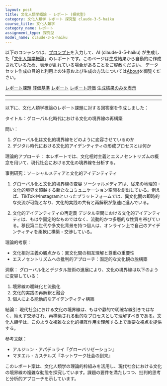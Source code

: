 ```yaml
---
layout: post
title: 文化人類学概論 - レポート (探究型)
category: 文化人類学 レポート 探究型 claude-3-5-haiku
course_title: 文化人類学
category_name: レポート
assignment_type: 探究型
model_name: claude-3-5-haiku
---
```


以下のコンテンツは、[プロンプト](https://github.com/takedatoshiyuki/synthetic_assignments/tree/main/generated/文化人類学/claude-3-5-haiku/prompt_レポート-探究型.md)を入力して、AI (claude-3-5-haiku) が生成した「[文化人類学概論](/contents/文化人類学/)」のレポートです。このページは生成結果から自動的に作成されているため、表示が乱れている場合があることをご容赦ください。
データセット作成の目的と利用上の注意および生成の方法については[About](/About)を御覧ください。

[レポート課題](../レポート課題-探究型)
[評価基準](../評価基準-探究型)
[レポート](../レポート-探究型)
[レポート評価](../レポート評価-探究型)
[生成結果のみを表示](https://github.com/takedatoshiyuki/synthetic_assignments/tree/main/generated/文化人類学/claude-3-5-haiku/レポート-探究型.md)
  

***
***
  
以下に、文化人類学概論のレポート課題に対する回答案を作成しました：

タイトル：グローバル化時代における文化の境界線の再構築

問い：
1. グローバル化は文化的境界線をどのように変容させているのか
2. デジタル時代における文化的アイデンティティの形成プロセスとは何か

理論的アプローチ：
本レポートでは、文化相対主義とエスノセントリズムの概念を用いて、現代社会における文化の境界線を分析する。

事例研究：ソーシャルメディアと文化的アイデンティティ

1. グローバル化と文化的境界線の変容
ソーシャルメディアは、従来の地理的・文化的境界を超越する新たなコミュニケーション空間を創出している。例えば、TikTokやInstagramといったプラットフォームでは、異文化間の即時的な交流が可能となり、文化的実践の共有と再解釈が急速に進んでいる。

2. 文化的アイデンティティの再定義
デジタル空間における文化的アイデンティティは、もはや固定的なものではなく、流動的かつ多層的な性質を帯びている。移民第二世代や多文化背景を持つ個人は、オンライン上で自己のアイデンティティを柔軟に構築・交渉している。

理論的考察：
- 文化相対主義の観点から：異文化間の相互理解と尊重の重要性
- エスノセントリズムへの批判的アプローチ：固定的な文化観の脱構築

洞察：
グローバル化とデジタル技術の進展により、文化の境界線は以下のように変容している：
1. 境界線の曖昧化と流動化
2. 文化的実践の再解釈と融合
3. 個人による能動的なアイデンティティ構築

結論：
現代社会における文化の境界線は、もはや静的で明確な線引きではなく、絶えず交渉され、再構築される動的なプロセスとして理解すべきである。文化人類学は、このような複雑な文化的相互作用を理解する上で重要な視点を提供する。

参考文献：
- アルジュン・アパデュライ『グローバリゼーション』
- マヌエル・カステルズ『ネットワーク社会の到来』

このレポート案は、文化人類学の理論的枠組みを活用し、現代社会における文化の境界線の複雑な動態を探究しています。課題の要件を満たしつつ、批判的思考と分析的アプローチを示しています。
